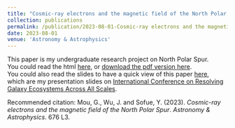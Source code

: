 ```yaml
---
title: "Cosmic-ray electrons and the magnetic field of the North Polar Spur"
collection: publications
permalink: /publication/2023-08-01-Cosmic-ray electrons and the magnetic field of the North Polar Spur
date: 2023-08-01
venue: 'Astronomy & Astrophysics'
---
```


This paper is my undergraduate research project on North Polar Spur.  
You could read the html [here](https://www.aanda.org/articles/aa/full_html/2023/08/aa45401-22/aa45401-22.html), or [download the pdf version here](http://rushingfox.github.io/files/aa45401-22.pdf).  
You could also read the slides to have a quick view of this paper [here](http://rushingfox.github.io/files/aa45401-22-slides.pdf), which are my presentation slides on [International Conference on
Resolving Galaxy Ecosystems Across All Scales](https://www.phy.cuhk.edu.hk/events/conf2023/).

Recommended citation: Mou, G., Wu, J. and Sofue, Y. (2023). <i>Cosmic-ray electrons and the magnetic field of the North Polar Spur</i>. <i>Astronomy & Astrophysics</i>. 676 L3.
